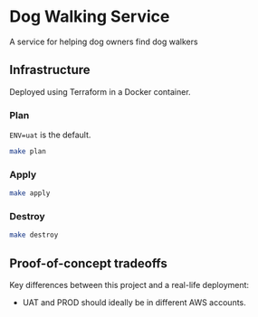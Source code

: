 # Dog Walking Service

A service for helping dog owners find dog walkers

## Infrastructure

Deployed using Terraform in a Docker container.

### Plan

`ENV=uat` is the default.

```bash
make plan
```

### Apply

```bash
make apply
```

### Destroy

```bash
make destroy
```

## Proof-of-concept tradeoffs

Key differences between this project and a real-life deployment:

* UAT and PROD should ideally be in different AWS accounts.
